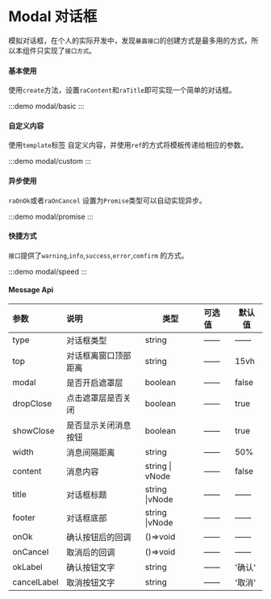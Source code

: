 # Modal 对话框
模拟对话框，在个人的实际开发中，发现`暴露接口`的创建方式是最多用的方式，所以本组件只实现了`接口方式`。



#### 基本使用

使用`create`方法，设置`raContent`和`raTitle`即可实现一个简单的对话框。

:::demo
modal/basic
:::

#### 自定义内容

使用`template`标签 自定义内容，并使用`ref`的方式将模板传递给相应的参数。

:::demo
modal/custom
:::



#### 异步使用

`raOnOk`或者`raOnCancel` 设置为`Promise`类型可以自动实现异步。

:::demo
modal/promise
:::



#### 快捷方式

`接口`提供了`warning`,`info`,`success`,`error`,`comfirm` 的方式。

:::demo
modal/speed
:::

#### Message Api

| 参数          | 说明                 | 类型            | 可选值 | 默认值 |
| :------------ | :------------------- | --------------- | :----- | ------ |
| type        | 对话框类型           | string          | ——     | ——     |
| top         | 对话框离窗口顶部距离 | string          | ——     | 15vh   |
| modal       | 是否开启遮罩层       | boolean         | ——     | false  |
| dropClose   | 点击遮罩层是否关闭   | boolean         | ——     | true   |
| showClose   | 是否显示关闭消息按钮 | boolean         | ——     | true   |
| width       | 消息间隔距离         | string          | ——     | 50%    |
| content     | 消息内容             | string \| vNode | ——     | false  |
| title       | 对话框标题           | string \|vNode  | ——     | ——     |
| footer      | 对话框底部           | string \|vNode  | ——     | ——     |
| onOk        | 确认按钮后的回调     | ()=>void        | ——     | ——     |
| onCancel    | 取消后的回调         | ()=>void        | ——     | ——     |
| okLabel     | 确认按钮文字         | string          | ——     | '确认' |
| cancelLabel | 取消按钮文字         | string          | ——     | '取消' |



